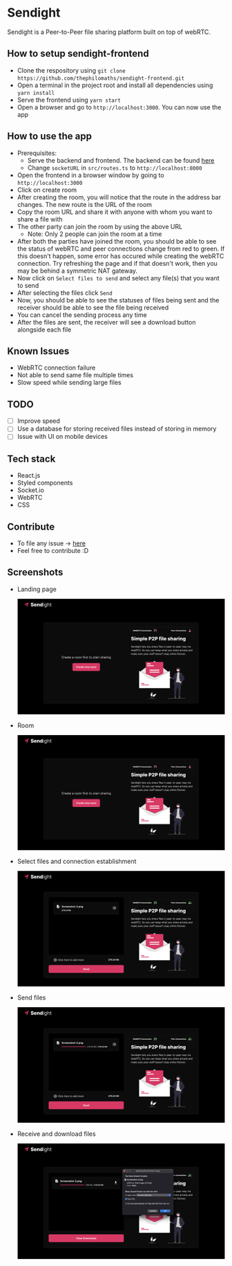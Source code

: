 # Sendight

Sendight is a Peer-to-Peer file sharing platform built on top of webRTC.

## How to setup sendight-frontend

- Clone the respository using `git clone https://github.com/thephilomaths/sendight-frontend.git`
- Open a terminal in the project root and install all dependencies using `yarn install`
- Serve the frontend using `yarn start`
- Open a browser and go to `http://localhost:3000`. You can now use the app

## How to use the app

- Prerequisites:
  - Serve the backend and frontend. The backend can be found [here](https://github.com/thephilomaths/sendight-backend)
  - Change `socketURL` in `src/routes.ts` to `http://localhost:8000`
- Open the frontend in a browser window by going to `http://localhost:3000`
- Click on create room
- After creating the room, you will notice that the route in the address bar changes. The new route is the URL of the room
- Copy the room URL and share it with anyone with whom you want to share a file with
- The other party can join the room by using the above URL
  - Note: Only 2 people can join the room at a time
- After both the parties have joined the room, you should be able to see the status of webRTC and peer connections change from red to green. If this doesn't happen, some error has occured while creating the webRTC connection. Try refreshing the page and if that doesn't work, then you may be behind a symmetric NAT gateway.
- Now click on `Select files to send` and select any file(s) that you want to send
- After selecting the files click `Send`
- Now, you should be able to see the statuses of files being sent and the receiver should be able to see the file being received
- You can cancel the sending process any time
- After the files are sent, the receiver will see a download button alongside each file

## Known Issues

- WebRTC connection failure
- Not able to send same file multiple times
- Slow speed while sending large files

## TODO

- [ ] Improve speed
- [ ] Use a database for storing received files instead of storing in memory
- [ ] Issue with UI on mobile devices

## Tech stack

- React.js
- Styled components
- Socket.io
- WebRTC
- CSS

## Contribute

- To file any issue -> [here](https://github.com/thephilomaths/sendight-frontend/issues)
- Feel free to contribute :D

## Screenshots

- Landing page

  ![Sendight](./screenshots/Screenshot-1.png)

- Room

  ![Sendight](./screenshots/Screenshot-2.png)

- Select files and connection establishment

  ![Sendight](./screenshots/Screenshot-4.png)

- Send files

  ![Sendight](./screenshots/Screenshot-5.png)

- Receive and download files

  ![Sendight](./screenshots/Screenshot-6.png)
